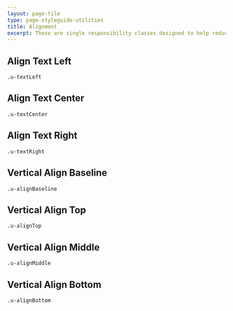 ```yaml
---
layout: page-tile
type: page-styleguide-utilities
title: Alignment
excerpt: These are single responsibility classes designed to help reduce duplication in our Sass.
---
```


<div class="panel  panel-default  p  markdown-body">
    <h2 class="styleguide-title">Align Text Left</h2>
    <pre><code class=" language-sass" data-lang="scss">.u-textLeft</code></pre>
</div>

<div class="panel  panel-default  p  markdown-body">
    <h2 class="styleguide-title">Align Text Center</h2>
    <pre><code class=" language-sass" data-lang="scss">.u-textCenter</code></pre>
</div>

<div class="panel  panel-default  p  markdown-body">
    <h2 class="styleguide-title">Align Text Right</h2>
    <pre><code class=" language-sass" data-lang="scss">.u-textRight</code></pre>
</div>


<div class="panel  panel-default  p  markdown-body">
    <h2 class="styleguide-title">Vertical Align Baseline</h2>
    <pre><code class=" language-sass" data-lang="scss">.u-alignBaseline</code></pre>
</div>

<div class="panel  panel-default  p  markdown-body">
    <h2 class="styleguide-title">Vertical Align Top</h2>
    <pre><code class=" language-sass" data-lang="scss">.u-alignTop</code></pre>
</div>

<div class="panel  panel-default  p  markdown-body">
    <h2 class="styleguide-title">Vertical Align Middle</h2>
    <pre><code class=" language-sass" data-lang="scss">.u-alignMiddle</code></pre>
</div>

<div class="panel  panel-default  p  markdown-body">
    <h2 class="styleguide-title">Vertical Align Bottom</h2>
    <pre><code class=" language-sass" data-lang="scss">.u-alignBottom</code></pre>
</div>
